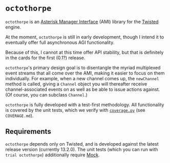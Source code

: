 `octothorpe`
============

`octothorpe` is an [Asterisk Manager Interface][2] (AMI) library
for the [Twisted][1] engine.

At the moment, `octothorpe` is still in early development, though
I intend it to eventually offer full asynchronous AGI functionality.

Because of this, I cannot at this time offer API stability, but
that is definitely in the cards for the first (0.1?) release.

`octothorpe`'s primary design goal is to disentangle the myriad
multiplexed event streams that all come over the AMI, making it
easier to focus on them individually.  For example, when a new
channel comes up, the `newChannel` method is called, giving a `Channel`
object you will thereafter receive channel-associated events on as
well as be able to issue actions against.  (Of course, you can
subclass `Channel`.)

`octothorpe` is fully developed with a test-first methodology.  All
functionality is covered by the unit tests, which we verify with
[`coverage.py`][4] (see `COVERAGE.md`).

Requirements
------------

`octothorpe` depends only on Twisted, and is developed against the
latest release version (currently 13.2.0).  The unit tests (which
you can run with `trial octothorpe`) additionally require [Mock][3].

[1]: http://twistedmatrix.com/
[2]: https://wiki.asterisk.org/wiki/display/AST/The+Asterisk+Manager+TCP+IP+API
[3]: http://www.voidspace.org.uk/python/mock/
[4]: http://nedbatchelder.com/code/coverage/

